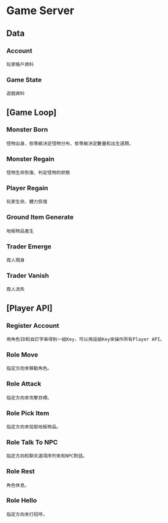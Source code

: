 # Game Server

## Data

### Account

    玩家帳戶資料

### Game State

    遊戲資料

## [Game Loop]

### Monster Born

    怪物出身、依等級決定怪物分布、依等級決定數量和出生週期、

### Monster Regain

    怪物生命恢復、判定怪物的狀態

### Player Regain

    玩家生命、體力恢復

### Ground Item Generate

    地板物品產生

### Trader Emerge

    商人現身

### Trader Vanish

    商人消失

## [Player API]

### Register Account

    用角色ID和自訂字串得到一組Key，可以用這組Key來操作所有Player API。

### Role Move

    指定方向來移動角色。

### Role Attack

    指定方向來攻擊目標。

### Role Pick Item

    指定方向來拾取地板物品。

### Role Talk To NPC

    指定方向和聊天選項序列來和NPC對話。

### Role Rest

    角色休息。

### Role Hello

    指定方向來打招呼。